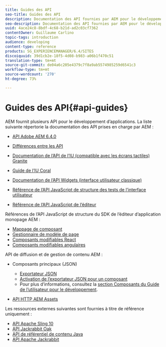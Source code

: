 ```yaml
---
title: Guides des API
seo-title: Guides des API
description: Documentation des API fournies par AEM pour le développement d’applications
seo-description: Documentation des API fournies par AEM pour le développement d’applications
uuid: 4ace24c8-8bdf-4c68-b21d-ad2c03cf7362
contentOwner: Guillaume Carlino
topic-tags: introduction
audience: developing
content-type: reference
products: SG_EXPERIENCEMANAGER/6.4/SITES
discoiquuid: 39d1cb2e-18f5-4d08-b983-a06b1f470c51
translation-type: tm+mt
source-git-commit: de04a6c205e4379c7f8a9ab5574985259d6541c3
workflow-type: tm+mt
source-wordcount: '270'
ht-degree: 73%

---
```



# Guides des API{#api-guides}

AEM fournit plusieurs API pour le développement d’applications. La liste suivante répertorie la documentation des API prises en charge par AEM :

* [API Adobe AEM 6.4.0](https://helpx.adobe.com/experience-manager/6-4/sites/developing/using/reference-materials/javadoc/index.html)

* [Différences entre les API](https://helpx.adobe.com/experience-manager/6-4/sites/developing/using/reference-materials/diff-previous/changes.html)

* [Documentation de l’API de l’IU (compatible avec les écrans tactiles) Granite](https://helpx.adobe.com/fr/experience-manager/6-4/sites/developing/using/reference-materials/granite-ui/api/index.html)

* [Guide de l’IU Coral](https://helpx.adobe.com/fr/experience-manager/6-4/sites/developing/using/reference-materials/coral-ui/coralui3/index.html)

* [Documentation de l’API Widgets (interface utilisateur classique)](https://helpx.adobe.com/experience-manager/6-4/sites/developing/using/reference-materials/widgets-api/index.html)

* [Référence de l’API JavaScript de structure des tests de l’interface utilisateur](https://helpx.adobe.com/experience-manager/6-4/sites/developing/using/reference-materials/test-api/index.html)

* [Référence de l’API JavaScript de l’éditeur](https://helpx.adobe.com/experience-manager/6-4/sites/developing/using/reference-materials/jsdoc/ui-touch/editor-core/index.html)

Références de l’API JavaScript de structure du SDK de l’éditeur d’application monopage AEM :

* [Mappage de composant](https://www.npmjs.com/package/@adobe/aem-spa-component-mapping)
* [Gestionnaire de modèle de page](https://www.npmjs.com/package/@adobe/aem-spa-page-model-manager)
* [Composants modifiables React](https://www.npmjs.com/package/@adobe/aem-react-editable-components)
* [Composants modifiables angulaires](https://www.npmjs.com/package/@adobe/aem-angular-editable-components)

API de diffusion et de gestion de contenu AEM :

* Composants principaux (JSON)

   * [Exportateur JSON](/help/sites-developing/json-exporter.md) 
   * [Activation de l’exportateur JSON pour un composant](/help/sites-developing/json-exporter-components.md) 
   * Pour plus d’informations, consultez la [section Composants du Guide de l’utilisateur pour le développement](https://helpx.adobe.com/fr/experience-manager/6-4/sites/developing/user-guide.html?topic=/experience-manager/6-4/sites/developing/morehelp/components.ug.js).

* [API HTTP AEM Assets](/help/assets/mac-api-assets.md)

Les ressources externes suivantes sont fournies à titre de référence uniquement :

* [API Apache Sling 10](https://sling.apache.org/apidocs/sling10/)
* [API Jackrabbit Oak](https://jackrabbit.apache.org/oak/docs/oak_api/overview.html)
* [API de référentiel de contenu Java](https://docs.adobe.com/docs/en/spec/javax.jcr/javadocs/jcr-2.0/index.html)
* [API Apache Jackrabbit](https://jackrabbit.apache.org/api)
